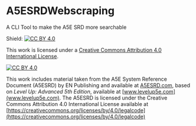 # A5ESRDWebscraping
A CLI Tool to make the A5E SRD more searchable

Shield: [![CC BY 4.0][cc-by-shield]][cc-by]

This work is licensed under a
[Creative Commons Attribution 4.0 International License][cc-by].

[![CC BY 4.0][cc-by-image]][cc-by]

[cc-by]: http://creativecommons.org/licenses/by/4.0/
[cc-by-image]: https://i.creativecommons.org/l/by/4.0/88x31.png
[cc-by-shield]: https://img.shields.io/badge/License-CC%20BY%204.0-lightgrey.svg

This work includes material taken from the A5E System Reference Document (A5ESRD) by EN Publishing and available at [A5ESRD.com](A5ESRD.com), based on _Level Up: Advanced 5th Edition_, available at [www.levelup5e.com](www.levelup5e.com). The A5ESRD is licensed under the Creative Commons Attribution 4.0 International License available at [https://creativecommons.org/licenses/by/4.0/legalcode](https://creativecommons.org/licenses/by/4.0/legalcode)
